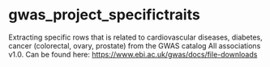 # gwas_project_specifictraits
Extracting specific rows that is related to cardiovascular diseases, diabetes, cancer (colorectal, ovary, prostate) from the GWAS catalog All associations v1.0. Can be found here: https://www.ebi.ac.uk/gwas/docs/file-downloads
